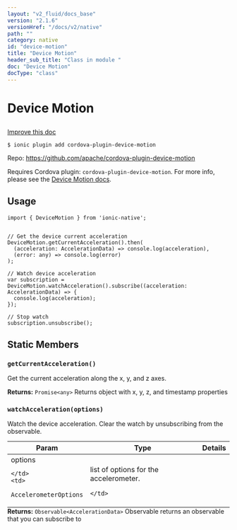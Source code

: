 ```yaml
---
layout: "v2_fluid/docs_base"
version: "2.1.6"
versionHref: "/docs/v2/native"
path: ""
category: native
id: "device-motion"
title: "Device Motion"
header_sub_title: "Class in module "
doc: "Device Motion"
docType: "class"
---
```








<h1 class="api-title">
  
  Device Motion
  

  

  

</h1>

<a class="improve-v2-docs" href="http://github.com/driftyco/ionic-native/edit/master/src/plugins/devicemotion.ts#L35">
  Improve this doc
</a>



<!-- decorators -->


<pre><code>$ ionic plugin add cordova-plugin-device-motion</code></pre>
<p>Repo:
  <a href="https://github.com/apache/cordova-plugin-device-motion">
    https://github.com/apache/cordova-plugin-device-motion
  </a>
</p>

<!-- description -->

<p>Requires Cordova plugin: <code>cordova-plugin-device-motion</code>. For more info, please see the <a href="https://github.com/apache/cordova-plugin-device-motion">Device Motion docs</a>.</p>



<!-- @usage tag -->

<h2>Usage</h2>

<pre><code class="lang-typescript">import { DeviceMotion } from &#39;ionic-native&#39;;


// Get the device current acceleration
DeviceMotion.getCurrentAcceleration().then(
  (acceleration: AccelerationData) =&gt; console.log(acceleration),
  (error: any) =&gt; console.log(error)
);

// Watch device acceleration
var subscription = DeviceMotion.watchAcceleration().subscribe((acceleration: AccelerationData) =&gt; {
  console.log(acceleration);
});

// Stop watch
subscription.unsubscribe();
</code></pre>




<!-- @property tags -->


<h2>Static Members</h2>

<div id="getCurrentAcceleration"></div>
<h3><code>getCurrentAcceleration()</code>
  
</h3>


Get the current acceleration along the x, y, and z axes.






<div class="return-value" markdown="1">
  <i class="icon ion-arrow-return-left"></i>
  <b>Returns:</b> 
<code>Promise&lt;any&gt;</code> Returns object with x, y, z, and timestamp properties
</div>



<div id="watchAcceleration"></div>
<h3><code>watchAcceleration(options)</code>
  
</h3>




Watch the device acceleration. Clear the watch by unsubscribing from the observable.


<table class="table param-table" style="margin:0;">
  <thead>
  <tr>
    <th>Param</th>
    <th>Type</th>
    <th>Details</th>
  </tr>
  </thead>
  <tbody>
  
  <tr>
    <td>
      options
      
      
    </td>
    <td>
      
<code>AccelerometerOptions</code>
    </td>
    <td>
      <p>list of options for the accelerometer.</p>

      
    </td>
  </tr>
  
  </tbody>
</table>





<div class="return-value" markdown="1">
  <i class="icon ion-arrow-return-left"></i>
  <b>Returns:</b> 
<code>Observable&lt;AccelerationData&gt;</code> Observable returns an observable that you can subscribe to
</div>




<!-- methods on the class -->



<!-- other classes -->

<!-- end other classes -->

<!-- interfaces -->

<!-- end interfaces -->

<!-- related link --><!-- end content block -->


<!-- end body block -->

